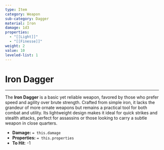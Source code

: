 ```yaml
---
type: Item
category: Weapon
sub-category: Dagger
material: Iron
damage: 1d3
properties:
  - "[[Light]]"
  - "[[Finesse]]"
weight: 2
value: 10
leveled-list: 1
---
```

# Iron Dagger
---
The **Iron Dagger** is a basic yet reliable weapon, favored by those who prefer speed and agility over brute strength. Crafted from simple iron, it lacks the grandeur of more ornate weapons but remains a practical tool for both combat and utility. Its lightweight design makes it ideal for quick strikes and stealth attacks, perfect for assassins or those looking to carry a subtle weapon in close quarters.

- **Damage:** `= this.damage`
- **Properties:** `= this.properties`
- **To Hit**: -1